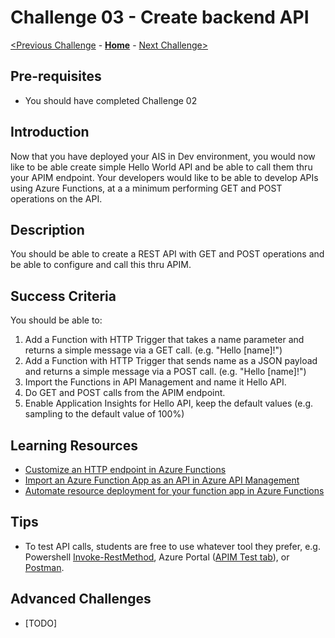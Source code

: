 # Challenge 03 - Create backend API


[<Previous Challenge](./Challenge-02.md) - **[Home](../readme.md)** - [Next Challenge>](./Challenge-04.md)

## Pre-requisites

- You should have completed Challenge 02

## Introduction

Now that you have deployed your AIS in Dev environment, you would now like to be able create simple Hello World API and be able to call them thru your APIM endpoint.  Your developers would like to be able to develop APIs using Azure Functions, at a a minimum performing GET and POST operations on the API. 


## Description
You should be able to create a REST API with GET and POST operations and be able to configure and call this thru APIM.


## Success Criteria

You should be able to:
1. Add a Function with HTTP Trigger that takes a name parameter and returns a simple message via a GET call. (e.g. "Hello [name]!")
1. Add a Function with HTTP Trigger  that sends name as a JSON payload and returns a simple message via a POST call. (e.g. "Hello [name]!")
1. Import the Functions in API Management and name it Hello API.
1. Do GET and POST calls from the APIM endpoint.
1. Enable Application Insights for Hello API, keep the default values (e.g. sampling to the default value of 100%)

## Learning Resources
- [Customize an HTTP endpoint in Azure Functions](https://docs.microsoft.com/en-us/azure/azure-functions/functions-create-serverless-api)
- [Import an Azure Function App as an API in Azure API Management](https://docs.microsoft.com/en-us/azure/api-management/import-function-app-as-api)
- [Automate resource deployment for your function app in Azure Functions](https://docs.microsoft.com/en-us/azure/azure-functions/functions-infrastructure-as-code)
 


## Tips 
- To test API calls, students are free to use whatever tool they prefer, e.g. Powershell [Invoke-RestMethod](https://docs.microsoft.com/en-us/powershell/module/microsoft.powershell.utility/invoke-restmethod?view=powershell-7.2), Azure Portal ([APIM Test tab](https://docs.microsoft.com/en-us/azure/api-management/import-function-app-as-api#test-in-azure-portal)), or [Postman](https://www.postman.com/).


## Advanced Challenges

- [TODO]
